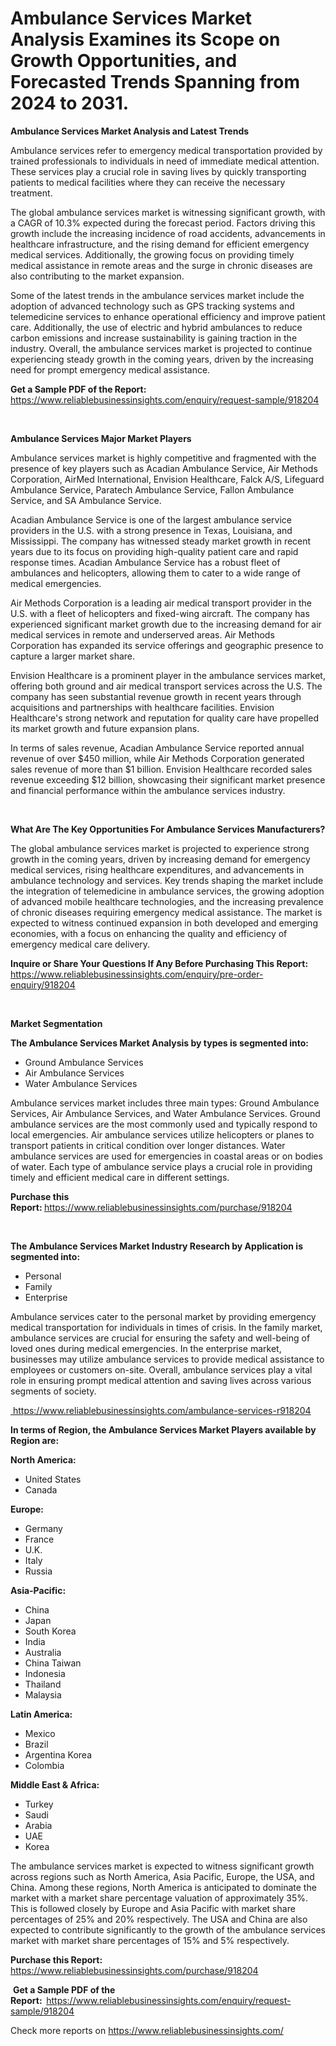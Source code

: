 <p><h1>Ambulance Services Market Analysis Examines its Scope on Growth Opportunities, and Forecasted Trends Spanning from 2024 to 2031.</h1></p><p><strong>Ambulance Services Market Analysis and Latest Trends</strong></p>
<p><p>Ambulance services refer to emergency medical transportation provided by trained professionals to individuals in need of immediate medical attention. These services play a crucial role in saving lives by quickly transporting patients to medical facilities where they can receive the necessary treatment.</p><p>The global ambulance services market is witnessing significant growth, with a CAGR of 10.3% expected during the forecast period. Factors driving this growth include the increasing incidence of road accidents, advancements in healthcare infrastructure, and the rising demand for efficient emergency medical services. Additionally, the growing focus on providing timely medical assistance in remote areas and the surge in chronic diseases are also contributing to the market expansion.</p><p>Some of the latest trends in the ambulance services market include the adoption of advanced technology such as GPS tracking systems and telemedicine services to enhance operational efficiency and improve patient care. Additionally, the use of electric and hybrid ambulances to reduce carbon emissions and increase sustainability is gaining traction in the industry. Overall, the ambulance services market is projected to continue experiencing steady growth in the coming years, driven by the increasing need for prompt emergency medical assistance.</p></p>
<p><strong>Get a Sample PDF of the Report:&nbsp;</strong> <a href="https://www.reliablebusinessinsights.com/enquiry/request-sample/918204">https://www.reliablebusinessinsights.com/enquiry/request-sample/918204</a></p>
<p>&nbsp;</p>
<p><strong>Ambulance Services Major Market Players</strong></p>
<p><p>Ambulance services market is highly competitive and fragmented with the presence of key players such as Acadian Ambulance Service, Air Methods Corporation, AirMed International, Envision Healthcare, Falck A/S, Lifeguard Ambulance Service, Paratech Ambulance Service, Fallon Ambulance Service, and SA Ambulance Service.</p><p>Acadian Ambulance Service is one of the largest ambulance service providers in the U.S. with a strong presence in Texas, Louisiana, and Mississippi. The company has witnessed steady market growth in recent years due to its focus on providing high-quality patient care and rapid response times. Acadian Ambulance Service has a robust fleet of ambulances and helicopters, allowing them to cater to a wide range of medical emergencies.</p><p>Air Methods Corporation is a leading air medical transport provider in the U.S. with a fleet of helicopters and fixed-wing aircraft. The company has experienced significant market growth due to the increasing demand for air medical services in remote and underserved areas. Air Methods Corporation has expanded its service offerings and geographic presence to capture a larger market share.</p><p>Envision Healthcare is a prominent player in the ambulance services market, offering both ground and air medical transport services across the U.S. The company has seen substantial revenue growth in recent years through acquisitions and partnerships with healthcare facilities. Envision Healthcare's strong network and reputation for quality care have propelled its market growth and future expansion plans.</p><p>In terms of sales revenue, Acadian Ambulance Service reported annual revenue of over $450 million, while Air Methods Corporation generated sales revenue of more than $1 billion. Envision Healthcare recorded sales revenue exceeding $12 billion, showcasing their significant market presence and financial performance within the ambulance services industry.</p></p>
<p>&nbsp;</p>
<p><strong>What Are The Key Opportunities For Ambulance Services Manufacturers?</strong></p>
<p><p>The global ambulance services market is projected to experience strong growth in the coming years, driven by increasing demand for emergency medical services, rising healthcare expenditures, and advancements in ambulance technology and services. Key trends shaping the market include the integration of telemedicine in ambulance services, the growing adoption of advanced mobile healthcare technologies, and the increasing prevalence of chronic diseases requiring emergency medical assistance. The market is expected to witness continued expansion in both developed and emerging economies, with a focus on enhancing the quality and efficiency of emergency medical care delivery.</p></p>
<p><strong>Inquire or Share Your Questions If Any Before Purchasing This Report:</strong> <a href="https://www.reliablebusinessinsights.com/enquiry/pre-order-enquiry/918204">https://www.reliablebusinessinsights.com/enquiry/pre-order-enquiry/918204</a></p>
<p>&nbsp;</p>
<p><strong>Market Segmentation</strong></p>
<p><strong>The Ambulance Services Market Analysis by types is segmented into:</strong></p>
<p><ul><li>Ground Ambulance Services</li><li>Air Ambulance Services</li><li>Water Ambulance Services</li></ul></p>
<p><p>Ambulance services market includes three main types: Ground Ambulance Services, Air Ambulance Services, and Water Ambulance Services. Ground ambulance services are the most commonly used and typically respond to local emergencies. Air ambulance services utilize helicopters or planes to transport patients in critical condition over longer distances. Water ambulance services are used for emergencies in coastal areas or on bodies of water. Each type of ambulance service plays a crucial role in providing timely and efficient medical care in different settings.</p></p>
<p><strong>Purchase this Report:&nbsp;</strong><a href="https://www.reliablebusinessinsights.com/purchase/918204">https://www.reliablebusinessinsights.com/purchase/918204</a></p>
<p>&nbsp;</p>
<p><strong>The Ambulance Services Market Industry Research by Application is segmented into:</strong></p>
<p><ul><li>Personal</li><li>Family</li><li>Enterprise</li></ul></p>
<p><p>Ambulance services cater to the personal market by providing emergency medical transportation for individuals in times of crisis. In the family market, ambulance services are crucial for ensuring the safety and well-being of loved ones during medical emergencies. In the enterprise market, businesses may utilize ambulance services to provide medical assistance to employees or customers on-site. Overall, ambulance services play a vital role in ensuring prompt medical attention and saving lives across various segments of society.</p></p>
<p><a href="https://www.reliablebusinessinsights.com/ambulance-services-r918204">&nbsp;https://www.reliablebusinessinsights.com/ambulance-services-r918204</a></p>
<p><strong>In terms of Region, the Ambulance Services Market Players available by Region are:</strong></p>
<p>
    <p> <strong> North America: </strong>
        <ul>
            <li>United States</li>
            <li>Canada</li>
        </ul>
        </p> 
    <p> <strong> Europe: </strong>
        <ul>
            <li>Germany</li>
            <li>France</li>
            <li>U.K.</li>
            <li>Italy</li>
            <li>Russia</li>
        </ul>
        </p> 
    <p> <strong> Asia-Pacific: </strong>
        <ul>
            <li>China</li>
            <li>Japan</li>
            <li>South Korea</li>
            <li>India</li>
            <li>Australia</li>
            <li>China Taiwan</li>
            <li>Indonesia</li>
            <li>Thailand</li>
            <li>Malaysia</li>
        </ul>
        </p> 
    <p> <strong> Latin America: </strong>
        <ul>
            <li>Mexico</li>
            <li>Brazil</li>
            <li>Argentina Korea</li>
            <li>Colombia</li>
        </ul>
        </p> 
    <p> <strong> Middle East & Africa: </strong>
        <ul>
            <li>Turkey</li>
            <li>Saudi</li>
            <li>Arabia</li>
            <li>UAE</li>
            <li>Korea</li>
        </ul>
    </p>
    </p>
<p><p>The ambulance services market is expected to witness significant growth across regions such as North America, Asia Pacific, Europe, the USA, and China. Among these regions, North America is anticipated to dominate the market with a market share percentage valuation of approximately 35%. This is followed closely by Europe and Asia Pacific with market share percentages of 25% and 20% respectively. The USA and China are also expected to contribute significantly to the growth of the ambulance services market with market share percentages of 15% and 5% respectively.</p></p>
<p><strong>Purchase this Report: </strong><a href="https://www.reliablebusinessinsights.com/purchase/918204">https://www.reliablebusinessinsights.com/purchase/918204</a></p>
<p>&nbsp;<strong>Get a Sample PDF of the Report:&nbsp;&nbsp;</strong><a href="https://www.reliablebusinessinsights.com/enquiry/request-sample/918204">https://www.reliablebusinessinsights.com/enquiry/request-sample/918204</a></p>
<p><strong></strong></p>
<p>Check more reports on <a href="https://www.reliablebusinessinsights.com/">https://www.reliablebusinessinsights.com/</a></p>